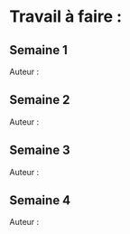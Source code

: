 # Travail à faire :

## Semaine 1 
Auteur : 

## Semaine 2
Auteur :


## Semaine 3
Auteur :

## Semaine 4
Auteur :
